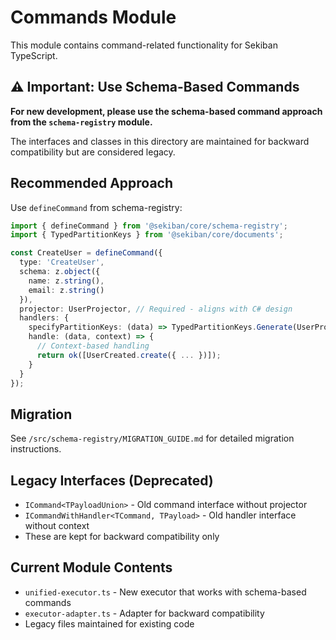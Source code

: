 # Commands Module

This module contains command-related functionality for Sekiban TypeScript.

## ⚠️ Important: Use Schema-Based Commands

**For new development, please use the schema-based command approach from the `schema-registry` module.**

The interfaces and classes in this directory are maintained for backward compatibility but are considered legacy.

## Recommended Approach

Use `defineCommand` from schema-registry:

```typescript
import { defineCommand } from '@sekiban/core/schema-registry';
import { TypedPartitionKeys } from '@sekiban/core/documents';

const CreateUser = defineCommand({
  type: 'CreateUser',
  schema: z.object({
    name: z.string(),
    email: z.string()
  }),
  projector: UserProjector, // Required - aligns with C# design
  handlers: {
    specifyPartitionKeys: (data) => TypedPartitionKeys.Generate(UserProjector),
    handle: (data, context) => {
      // Context-based handling
      return ok([UserCreated.create({ ... })]);
    }
  }
});
```

## Migration

See `/src/schema-registry/MIGRATION_GUIDE.md` for detailed migration instructions.

## Legacy Interfaces (Deprecated)

- `ICommand<TPayloadUnion>` - Old command interface without projector
- `ICommandWithHandler<TCommand, TPayload>` - Old handler interface without context
- These are kept for backward compatibility only

## Current Module Contents

- `unified-executor.ts` - New executor that works with schema-based commands
- `executor-adapter.ts` - Adapter for backward compatibility
- Legacy files maintained for existing code
